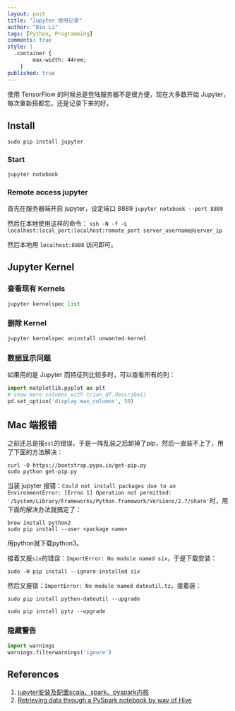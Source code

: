 ```yaml
---
layout: post
title: "Jupyter 使用记录"
author: "Bin Li"
tags: [Python, Programming]
comments: true
style: |
  .container {
        max-width: 44rem;
    } 
published: true
---
```


使用 TensorFlow 的时候总是登陆服务器不是很方便，现在大多数开始 Jupyter，每次重新搭都忘，还是记录下来的好。

## Install
`sudo pip install jupyter`

### Start

`jupyter notebook`

### Remote access jupyter

首先在服务器端开启 jupyter，设定端口 8889
`jupyter notebook --port 8889`

然后在本地使用这样的命令：
`ssh -N -f -L localhost:local_port:localhost:romote_port server_username@server_ip`

然后本地用 `localhost:8888` 访问即可。

## Jupyter Kernel
### 查看现有 Kernels
```python
jupyter kernelspec list
```

### 删除 Kernel
```python
jupyter kernelspec uninstall unwanted-kernel
```
### 数据显示问题
如果用的是 Jupyter 而特征列比较多时，可以查看所有的列：
```python
import matplotlib.pyplot as plt
# show more columns with trian_df.describe()
pd.set_option('display.max_columns', 50)
```

## Mac 端报错
之前还总是报`ssl`的错误，于是一阵乱装之后卸掉了pip，然后一直装不上了，用了下面的方法解决：

```
curl -O https://bootstrap.pypa.io/get-pip.py
sudo python get-pip.py
```

当装 jupyter 报错：`Could not install packages due to an EnvironmentError: [Errno 1] Operation not permitted: '/System/Library/Frameworks/Python.framework/Versions/2.7/share'`时，用下面的解决办法就搞定了：

```
brew install python2
sudo pip install --user <package name>
```

用python就下载python3。

接着又报`six`的错误：`ImportError: No module named six`，于是下载安装：
```
sudo -H pip install --ignore-installed six
```

然后又报错：`ImportError: No module named dateutil.tz`，接着装：
```
sudo pip install python-dateutil --upgrade

sudo pip install pytz --upgrade
```

### 隐藏警告
```python
import warnings
warnings.filterwarnings('ignore')
```

## References
1. [jupyter安装及配置scala、spark、pyspark内核](https://blog.csdn.net/moledyzhang/article/details/78850820)
2. [Retrieving data through a PySpark notebook by way of Hive](https://www.ibm.com/support/knowledgecenter/en/SSSMS8/content/whac_dsg_t_retreive_hive.html)